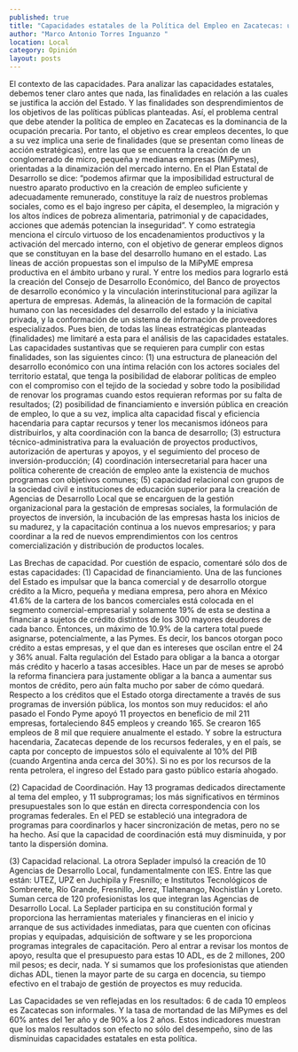 ```yaml
---
published: true
title: "Capacidades estatales de la Política del Empleo en Zacatecas: una muestra del hundimiento"
author: "Marco Antonio Torres Inguanzo "
location: Local
category: Opinión
layout: posts
---
```


El contexto de las capacidades. Para analizar las capacidades estatales, debemos tener claro antes que nada, las finalidades en relación a las cuales se justifica la acción del Estado. Y las finalidades son desprendimientos de los objetivos de las políticas públicas planteadas. Así, el problema central que debe atender la política de empleo en Zacatecas es la dominancia de la ocupación precaria. Por tanto, el objetivo es crear empleos decentes, lo que a su vez implica una serie de finalidades (que se presentan como líneas de acción estratégicas), entre las que se encuentra la creación de un conglomerado  de  micro,  pequeña  y  medianas  empresas (MiPymes),  orientadas  a  la dinamización del mercado interno. En el Plan Estatal de Desarrollo se dice: “podemos afirmar que la imposibilidad estructural de nuestro aparato productivo en la creación de empleo suficiente y adecuadamente remunerado, constituye la raíz de nuestros problemas sociales, como es el bajo ingreso per cápita, el desempleo, la migración y los altos índices de pobreza alimentaria, patrimonial y de capacidades, acciones que además potencian la inseguridad”. Y como estrategia menciona el círculo virtuoso de los encadenamientos productivos y la activación del mercado interno, con el objetivo de generar empleos dignos que se constituyan en la base del desarrollo humano en el estado. Las líneas de acción propuestas son el impulso de la MiPyME empresa productiva en el ámbito urbano y rural. Y entre los medios para lograrlo está la creación del Consejo de Desarrollo Económico, del Banco de proyectos de desarrollo económico y la vinculación interinstitucional para agilizar la apertura de empresas. Además, la alineación de la formación de capital humano con las necesidades del desarrollo del estado y la iniciativa privada, y la conformación de un sistema de información de proveedores especializados. Pues bien, de todas las líneas estratégicas planteadas (finalidades) me limitaré a esta para el análisis de las capacidades estatales. Las capacidades sustantivas que se requieren para cumplir con estas finalidades, son las siguientes cinco: (1) una estructura de planeación del desarrollo económico con una íntima relación con los actores sociales del territorio estatal, que tenga la posibilidad de elaborar políticas de empleo con el compromiso con el tejido de la sociedad y sobre todo la posibilidad de renovar los programas cuando estos requieran reformas por su falta de resultados; (2) posibilidad de financiamiento e inversión pública en creación de empleo, lo que a su vez, implica alta capacidad fiscal y eficiencia hacendaria para captar recursos y tener los mecanismos idóneos para distribuirlos, y alta coordinación con la banca de desarrollo; (3) estructura técnico-administrativa para la evaluación de proyectos productivos, autorización de aperturas y apoyos, y el seguimiento del proceso de inversión-producción; (4) coordinación intersecretarial para hacer una política coherente de creación de empleo ante la existencia de muchos programas con objetivos comunes; (5) capacidad relacional con grupos de la sociedad civil e instituciones de educación superior para la creación de Agencias de Desarrollo Local que se encarguen de la gestión organizacional para la gestación de empresas sociales, la formulación de proyectos de inversión, la incubación de las empresas hasta los inicios de su madurez, y la capacitación continua a los nuevos empresarios; y para coordinar a la red de nuevos emprendimientos con los centros comercialización y distribución de productos locales.

Las Brechas de capacidad. Por cuestión de espacio, comentaré sólo dos de estas capacidades: (1) Capacidad de financiamiento. Una de las funciones del Estado es impulsar que la banca comercial y de desarrollo otorgue crédito a la Micro, pequeña y mediana empresa, pero ahora en México 41.6% de la cartera de los bancos comerciales está colocada en el segmento comercial-empresarial y solamente 19% de esta se destina a financiar a sujetos de crédito distintos de los 300 mayores deudores de cada banco. Entonces, un máximo de 10.9% de la cartera total puede asignarse, potencialmente, a las Pymes. Es decir, los bancos otorgan poco crédito a estas empresas, y el que dan es intereses que oscilan entre el 24 y 36% anual. Falta regulación del Estado para obligar a la banca a otorgar más crédito y hacerlo a tasas accesibles. Hace un par de meses se aprobó la reforma financiera para justamente obligar a la banca a aumentar sus montos de crédito, pero aún falta mucho por saber de cómo quedará. Respecto a los créditos que el Estado otorga directamente a través de sus programas de inversión pública, los montos son muy reducidos: el año pasado el Fondo Pyme apoyó 11 proyectos en beneficio de mil 211 empresas, fortaleciendo 845 empleos y creando 165. Se crearon 165 empleos de 8 mil que requiere anualmente el estado. Y sobre la estructura hacendaria, Zacatecas depende de los recursos federales, y en el país, se capta por concepto de impuestos sólo el equivalente al 10% del PIB (cuando Argentina anda cerca del 30%). Si no es por los recursos de la renta petrolera, el ingreso del Estado para gasto público estaría ahogado. 

(2) Capacidad de Coordinación. Hay 13 programas dedicados directamente al tema del empleo, y 11 subprogramas; los más significativos en términos presupuestales son lo que están en directa correspondencia con los programas federales. En el PED se estableció una integradora de programas para coordinarlos y hacer sincronización de metas, pero no se ha hecho. Así que la capacidad de coordinación está muy disminuida, y por tanto la dispersión domina. 

(3) Capacidad relacional. La otrora Seplader impulsó la creación de 10 Agencias de Desarrollo Local, fundamentalmente con IES. Entre las que están: UTEZ, UPZ en Juchipila y Fresnillo; e Institutos Tecnológicos de Sombrerete, Río Grande, Fresnillo, Jerez, Tlaltenango, Nochistlán y Loreto. Suman  cerca de 120 profesionistas los que integran las Agencias de Desarrollo Local. La Seplader participa en su constitución formal y proporciona las herramientas materiales y financieras en el inicio y arranque de sus actividades inmediatas, para que cuenten con oficinas propias y equipadas, adquisición de software y se les proporciona programas integrales de capacitación. Pero al entrar a revisar los montos de apoyo, resulta que el presupuesto para estas 10 ADL, es de 2 millones, 200 mil pesos; es decir, nada. Y si sumamos que los profesionistas que atienden dichas ADL, tienen la mayor parte de su carga en docencia, su tiempo efectivo en el trabajo de  gestión de proyectos es muy reducida.

Las Capacidades se ven reflejadas en los resultados: 6 de cada 10 empleos es Zacatecas son informales. Y la tasa de mortandad de las MiPymes es del 60% antes del 1er año y de 90% a los 2 años. Estos indicadores muestran que los malos resultados son efecto no sólo del desempeño, sino de las disminuidas capacidades estatales en esta política. 
